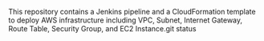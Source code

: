 This repository contains a Jenkins pipeline and a CloudFormation template to deploy AWS infrastructure including VPC, Subnet, Internet Gateway, Route Table, Security Group, and EC2 Instance.git status
